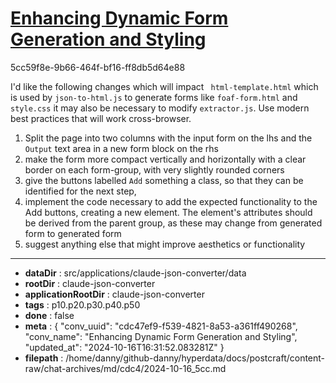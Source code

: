 # [Enhancing Dynamic Form Generation and Styling](https://claude.ai/chat/cdc47ef9-f539-4821-8a53-a361ff490268)

5cc59f8e-9b66-464f-bf16-ff8db5d64e88

I'd like the following changes which will impact ` html-template.html` which is used by `json-to-html.js` to generate forms like `foaf-form.html` and `style.css` it may also be necessary to modify `extractor.js`. Use modern best practices that will work cross-browser.
1. Split the page into two columns with the input form on the lhs and the `Output` text area in a new form block on the rhs
2. make the form more compact vertically and horizontally with a clear border on each form-group, with very slightly rounded corners
3. give the buttons labelled `Add` something a class, so that they can be identified for the next step,
4. implement the code necessary to add the expected functionality to the Add buttons, creating a new element.  The element's attributes should be derived from the parent group, as these may change from generated form to generated form
5. suggest anything else that might improve aesthetics or functionality

---

* **dataDir** : src/applications/claude-json-converter/data
* **rootDir** : claude-json-converter
* **applicationRootDir** : claude-json-converter
* **tags** : p10.p20.p30.p40.p50
* **done** : false
* **meta** : {
  "conv_uuid": "cdc47ef9-f539-4821-8a53-a361ff490268",
  "conv_name": "Enhancing Dynamic Form Generation and Styling",
  "updated_at": "2024-10-16T16:31:52.083281Z"
}
* **filepath** : /home/danny/github-danny/hyperdata/docs/postcraft/content-raw/chat-archives/md/cdc4/2024-10-16_5cc.md